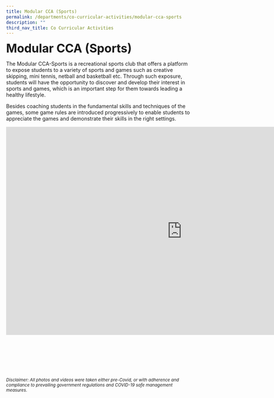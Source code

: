 ```yaml
---
title: Modular CCA (Sports)
permalink: /departments/co-curricular-activities/modular-cca-sports
description: ""
third_nav_title: Co Curricular Activities
---
```

**<font size="6">Modular CCA (Sports)</font>**


The Modular CCA-Sports is a recreational sports club that offers a platform to expose students to a variety of sports and games such as creative skipping, mini tennis, netball and basketball etc. Through such exposure, students will have the opportunity to discover and develop their interest in sports and games, which is an important step for them towards leading a healthy lifestyle.

  

Besides coaching students in the fundamental skills and techniques of the games, some game rules are introduced progressively to enable students to appreciate the games and demonstrate their skills in the right settings.


<iframe allowfullscreen="true" height="569" width="960" frameborder="0" src="https://docs.google.com/presentation/d/e/2PACX-1vTpCCYz4OxeF5nHO9jdxo6p35le6eQIrgEG7UTWodU4PHA8iX-wwvxz_CqI4urXilWzME8GDWOHo-x1/embed?start=true&amp;loop=true&amp;delayms=5000"></iframe>


<br><br><br><br><br><br>
<sup>_Disclaimer: All photos and videos were taken either pre-Covid, or with adherence and compliance to prevailing government regulations and COVID-19 safe management measures._</sup>